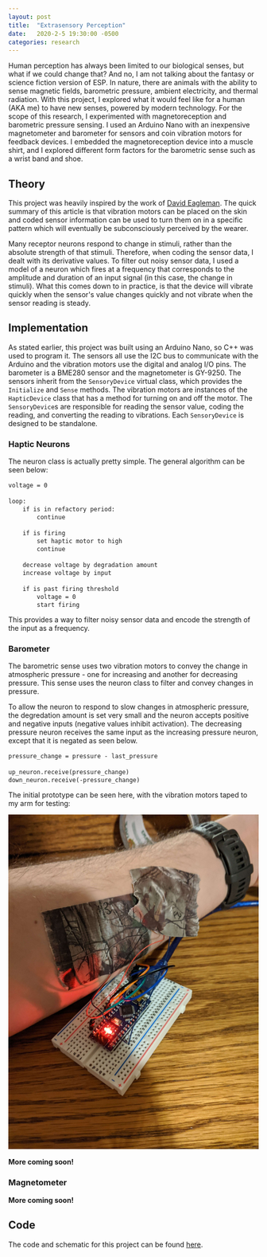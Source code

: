 ```yaml
---
layout: post
title:  "Extrasensory Perception"
date:   2020-2-5 19:30:00 -0500
categories: research
---
```


Human perception has always been limited to our biological senses, but what if we could change that? And no, I am not talking about the fantasy or science fiction version of ESP. In nature, there are animals with the ability to sense magnetic fields, barometric pressure, ambient electricity, and thermal radiation. With this project, I explored what it would feel like for a human (AKA me) to have new senses, powered by modern technology. For the scope of this research, I experimented with magnetoreception and barometric pressure sensing. I used an Arduino Nano with an inexpensive magnetometer and barometer for sensors and coin vibration motors for feedback devices. I embedded the magnetoreception device into a muscle shirt, and I explored different form factors for the barometric sense such as a wrist band and shoe. 

## Theory
This project was heavily inspired by the work of [David Eagleman](https://www.ncbi.nlm.nih.gov/pubmed/26080756). The quick summary of this article is that vibration motors can be placed on the skin and coded sensor information can be used to turn them on in a specific pattern which will eventually be subconsciously perceived by the wearer. 

Many receptor neurons respond to change in stimuli, rather than the absolute strength of that stimuli. Therefore, when coding the sensor data, I dealt with its derivative values. To filter out noisy sensor data, I used a model of a neuron which fires at a frequency that corresponds to the amplitude and duration of an input signal (in this case, the change in stimuli). What this comes down to in practice, is that the device will vibrate quickly when the sensor's value changes quickly and not vibrate when the sensor reading is steady. 

## Implementation
As stated earlier, this project was built using an Arduino Nano, so C++ was used to program it. The sensors all use the I2C bus to communicate with the Arduino and the vibration motors use the digital and analog I/O pins. The barometer is a BME280 sensor and the magnetometer is GY-9250. The sensors inherit from the `SensoryDevice` virtual class, which provides the `Initialize` and `Sense` methods. The vibration motors are instances of the `HapticDevice` class that has a method for turning on and off the motor. The `SensoryDevice`s are responsible for reading the sensor value, coding the reading, and converting the reading to vibrations. Each `SensoryDevice` is designed to be standalone. 

### Haptic Neurons
The neuron class is actually pretty simple. The general algorithm can be seen below:

```
voltage = 0

loop:
    if is in refactory period:
        continue

    if is firing
        set haptic motor to high
        continue

    decrease voltage by degradation amount
    increase voltage by input

    if is past firing threshold
        voltage = 0
        start firing
```

This provides a way to filter noisy sensor data and encode the strength of the input as a frequency. 

### Barometer
The barometric sense uses two vibration motors to convey the change in atmospheric pressure - one for increasing and another for decreasing pressure. This sense uses the neuron class to filter and convey changes in pressure. 

To allow the neuron to respond to slow changes in atmospheric pressure, the degredation amount is set very small and the neuron accepts positive and negative inputs (negative values inhibit activation). The decreasing pressure neuron receives the same input as the increasing pressure neuron, except that it is negated as seen below. 

```
pressure_change = pressure - last_pressure

up_neuron.receive(pressure_change)
down_neuron.receive(-pressure_change)
```

The initial prototype can be seen here, with the vibration motors taped to my arm for testing:

![Barometric sense 1](/assets/images/posts/esp1.jpg)

**More coming soon!**

### Magnetometer

**More coming soon!**

## Code
The code and schematic for this project can be found [here](https://github.com/kylecorry31/extrasensory-perception).